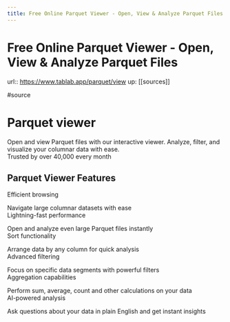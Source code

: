 ```yaml
---
title: Free Online Parquet Viewer - Open, View & Analyze Parquet Files
---
```


# Free Online Parquet Viewer - Open, View & Analyze Parquet Files

url:: https://www.tablab.app/parquet/view
up: [[sources]]

#source

# Parquet viewer

Open and view Parquet files with our interactive viewer. Analyze, filter, and visualize your columnar data with ease.  
Trusted by over 40,000 every month  

## Parquet Viewer Features

Efficient browsing

Navigate large columnar datasets with ease  
Lightning-fast performance

Open and analyze even large Parquet files instantly  
Sort functionality

Arrange data by any column for quick analysis  
Advanced filtering

Focus on specific data segments with powerful filters  
Aggregation capabilities

Perform sum, average, count and other calculations on your data  
AI-powered analysis

Ask questions about your data in plain English and get instant insights
